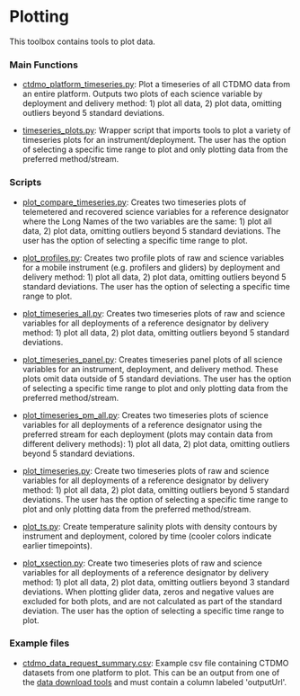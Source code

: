# Plotting
This toolbox contains tools to plot data. 

### Main Functions
- [ctdmo_platform_timeseries.py](https://github.com/ooi-data-lab/data-review-tools/blob/master/plotting/ctdmo_platform_timeseries.py): Plot a timeseries of all CTDMO data from an entire platform. Outputs two plots of each science variable by deployment and delivery method: 1) plot all data, 2) plot data, omitting outliers beyond 5 standard deviations.

- [timeseries_plots.py](https://github.com/ooi-data-lab/data-review-tools/blob/master/plotting/timeseries_plots.py): Wrapper script that imports tools to plot a variety of timeseries plots for an instrument/deployment. The user has the option of selecting a specific time range to plot and only plotting data from the preferred method/stream.

### Scripts
- [plot_compare_timeseries.py](https://github.com/ooi-data-lab/data-review-tools/blob/master/plotting/scripts/plot_compare_timeseries.py): Creates two timeseries plots of telemetered and recovered science variables for a reference designator where the Long Names of the two variables are the same: 1) plot all data, 2) plot data, omitting outliers beyond 5 standard deviations. The user has the option of selecting a specific time range to plot.

- [plot_profiles.py](https://github.com/ooi-data-lab/data-review-tools/blob/master/plotting/scripts/plot_profiles.py): Creates two profile plots of raw and science variables for a mobile instrument (e.g. profilers and gliders) by deployment and delivery method: 1) plot all data, 2) plot data, omitting outliers beyond 5 standard deviations. The user has the option of selecting a specific time range to plot.

- [plot_timeseries_all.py](https://github.com/ooi-data-lab/data-review-tools/blob/master/plotting/scripts/plot_timeseries_all.py): Creates two timeseries plots of raw and science variables for all deployments of a reference designator by delivery method: 1) plot all data, 2) plot data, omitting outliers beyond 5 standard deviations.

- [plot_timeseries_panel.py](https://github.com/ooi-data-lab/data-review-tools/blob/master/plotting/scripts/plot_timeseries_panel.py): Creates timeseries panel plots of all science variables for an instrument, deployment, and delivery method. These plots omit data outside of 5 standard deviations. The user has the option of selecting a specific time range to plot and only plotting data from the preferred method/stream.

- [plot_timeseries_pm_all.py](https://github.com/ooi-data-lab/data-review-tools/blob/master/plotting/scripts/plot_timeseries_pm_all.py): Creates two timeseries plots of science variables for all deployments of a reference designator using the preferred stream for each deployment (plots may contain data from different delivery methods): 1) plot all data, 2) plot data, omitting outliers beyond 5 standard deviations.

- [plot_timeseries.py](https://github.com/ooi-data-lab/data-review-tools/blob/master/plotting/scripts/plot_timeseries.py): Create two timeseries plots of raw and science variables for all deployments of a reference designator by delivery method: 1) plot all data, 2) plot data, omitting outliers beyond 5 standard deviations. The user has the option of selecting a specific time range to plot and only plotting data from the preferred method/stream.

- [plot_ts.py](https://github.com/ooi-data-lab/data-review-tools/blob/master/plotting/scripts/plot_ts.py): Create temperature salinity plots with density contours by instrument and deployment, colored by time (cooler colors indicate earlier timepoints).

- [plot_xsection.py](https://github.com/ooi-data-lab/data-review-tools/blob/master/plotting/scripts/plot_xsection.py): Create two timeseries plots of raw and science variables for all deployments of a reference designator by delivery method: 1) plot all data, 2) plot data, omitting outliers beyond 3 standard deviations. When plotting glider data, zeros and negative values are excluded for both plots, and are not calculated as part of the standard deviation. The user has the option of selecting a specific time range to plot.

### Example files
- [ctdmo_data_request_summary.csv](https://github.com/ooi-data-lab/data-review-tools/blob/master/plotting/example_files/ctdmo_data_request_summary.csv): Example csv file containing CTDMO datasets from one platform to plot. This can be an output from one of the [data download tools](https://github.com/ooi-data-lab/data-review-tools/tree/master/data_download) and must contain a column labeled 'outputUrl'.